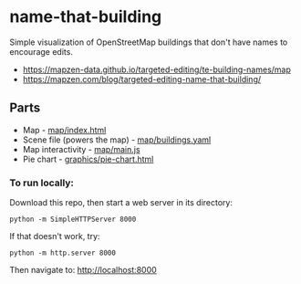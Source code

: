 # name-that-building

Simple visualization of OpenStreetMap buildings that don't have names to encourage edits.

* https://mapzen-data.github.io/targeted-editing/te-building-names/map
* https://mapzen.com/blog/targeted-editing-name-that-building/

## Parts

* Map - [map/index.html](map/index.html)
* Scene file (powers the map) - [map/buildings.yaml](map/buildings.yaml)
* Map interactivity - [map/main.js](map/main.js)
* Pie chart - [graphics/pie-chart.html](graphics/pie-chart.html)

### To run locally:

Download this repo, then start a web server in its directory:

    python -m SimpleHTTPServer 8000
    
If that doesn't work, try:

    python -m http.server 8000
    
Then navigate to: [http://localhost:8000](http://localhost:8000)